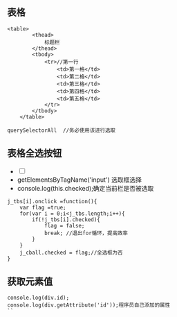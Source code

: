 ## 表格
```
<table>
        <thead>
            标题栏
        </thead>
        <tbody>
            <tr>//第一行
                <td>第一格</td>
                <td>第二格</td>
                <td>第三格</td>
                <td>第四格</td>
                <td>第五格</td>
            </tr>
        </tbody>
    </table>
```
```
querySelectorAll  //务必使用该进行选取
```
## 表格全选按钮
- <input type="checkbox"> 
- getElementsByTagName('input') 选取框选择
- console.log(this.checked);确定当前栏是否被选取
```
j_tbs[i].onclick =function(){
    var flag =true;
    for(var i = 0;i<j_tbs.length;i++){
        if(!j_tbs[i].checked){
            flag = false;
            break; //退出for循环，提高效率
        }
    }
    j_cball.checked = flag;//全选框为否
}
```
## 获取元素值
```
console.log(div.id);
console.log(div.getAttribute('id'));程序员自己添加的属性
``